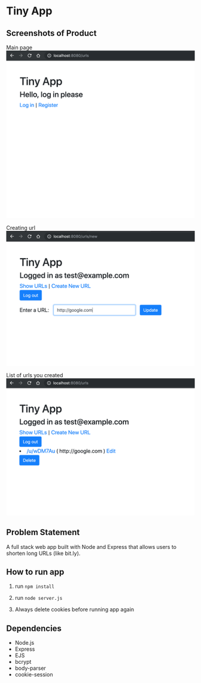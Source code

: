 # Tiny App

## Screenshots of Product

Main page
!["Main page"](https://github.com/minsohng/tiny-app/blob/master/docs/main-page.png)

Creating url
!["Create Url"](https://github.com/minsohng/tiny-app/blob/master/docs/create-url.png)

List of urls you created
!["Url listing"](https://github.com/minsohng/tiny-app/blob/master/docs/url-list.png)


## Problem Statement

A full stack web app built with Node and Express that allows users to shorten long URLs (like bit.ly).

## How to run app

1. run `npm install`

2. run `node server.js`

3. Always delete cookies before running app again


## Dependencies

- Node.js
- Express
- EJS
- bcrypt
- body-parser
- cookie-session

